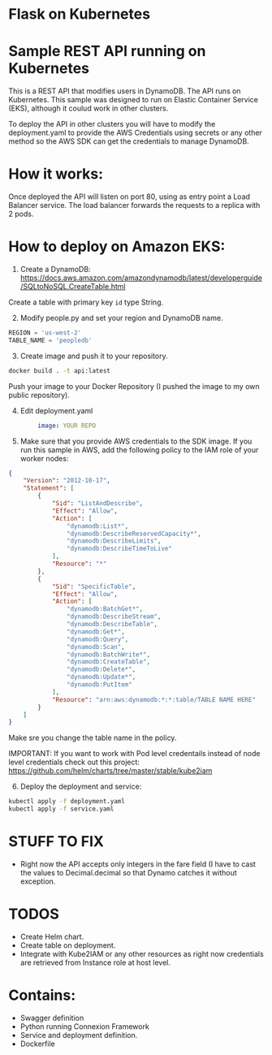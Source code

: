 Flask on Kubernetes
=======
# Sample REST API running on Kubernetes
This is a REST API that modifies users in DynamoDB. The API runs on Kubernetes.
This sample was designed to run on Elastic Container Service (EKS), although it coulud work in other clusters.

To deploy the API in other clusters you will have to modify the deployment.yaml to provide the AWS Credentials using secrets or any other method so the AWS SDK can get the credentials to manage DynamoDB.

# How it works:
Once deployed the API will listen on port 80, using as entry point a Load Balancer service. The load balancer forwards the requests to a replica with 2 pods.

# How to deploy on Amazon EKS:
1) Create a DynamoDB:
https://docs.aws.amazon.com/amazondynamodb/latest/developerguide/SQLtoNoSQL.CreateTable.html

Create a table with primary key ```id``` type String.

2) Modify people.py and set your region and DynamoDB name.

```python
REGION = 'us-west-2'
TABLE_NAME = 'peopledb'
```

3) Create image and push it to your repository.

```bash
docker build . -t api:latest
```

Push your image to your Docker Repository (I pushed the image to my own public repository).

4) Edit deployment.yaml
```yaml
        image: YOUR REPO
```

5) Make sure that you provide AWS credentials to the SDK image.
If you run this sample in AWS, add the following policy to the IAM role of your worker nodes:

```json
{
    "Version": "2012-10-17",
    "Statement": [
        {
            "Sid": "ListAndDescribe",
            "Effect": "Allow",
            "Action": [
                "dynamodb:List*",
                "dynamodb:DescribeReservedCapacity*",
                "dynamodb:DescribeLimits",
                "dynamodb:DescribeTimeToLive"
            ],
            "Resource": "*"
        },
        {
            "Sid": "SpecificTable",
            "Effect": "Allow",
            "Action": [
                "dynamodb:BatchGet*",
                "dynamodb:DescribeStream",
                "dynamodb:DescribeTable",
                "dynamodb:Get*",
                "dynamodb:Query",
                "dynamodb:Scan",
                "dynamodb:BatchWrite*",
                "dynamodb:CreateTable",
                "dynamodb:Delete*",
                "dynamodb:Update*",
                "dynamodb:PutItem"
            ],
            "Resource": "arn:aws:dynamodb:*:*:table/TABLE NAME HERE"
        }
    ]
}
```
Make sre you change the table name in the policy.

IMPORTANT:
If you want to work with Pod level credentails instead of node level credentials check out this project:
https://github.com/helm/charts/tree/master/stable/kube2iam

6) Deploy the deployment and service:

```bash
kubectl apply -f deployment.yaml
kubectl apply -f service.yaml
```

# STUFF TO FIX
- Right now the API accepts only integers in the fare field (I have to cast the values to Decimal.decimal so that Dynamo catches it without exception.

# TODOS
- Create Helm chart.
- Create table on deployment.
- Integrate with Kube2IAM or any other resources as right now credentials are retrieved from Instance role at host level.

# Contains:
- Swagger definition
- Python running Connexion Framework
- Service and deployment definition.
- Dockerfile
